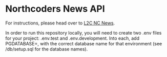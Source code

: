 # Northcoders News API

For instructions, please head over to [L2C NC News](https://l2c.northcoders.com/courses/be/nc-news).


In order to run this repository locally, you will need to create two .env files for your project: .env.test and .env.development. Into each, add PGDATABASE=, with the correct database name for that environment (see /db/setup.sql for the database names). 

